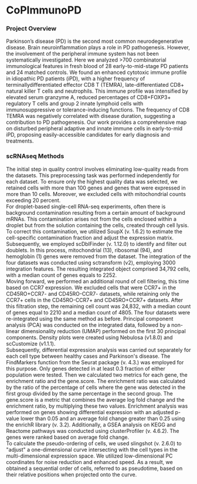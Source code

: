 # CoPImmunoPD

### Project Overview
Parkinson’s disease (PD) is the second most common neurodegenerative disease. Brain neuroinflammation plays a role in PD pathogenesis. However, the involvement
of the peripheral immune system has not been systematically investigated. Here we analyzed >700 combinatorial immunological features in fresh blood of 28 early-to-mid-stage PD patients and 24 matched controls. We found an enhanced cytotoxic immune profile in idiopathic PD patients (iPD), with a higher frequency of terminallydifferentiated effector CD8 T (TEMRA), late-differentiated CD8+ natural killer T cells and neutrophils. This immune profile was intensified by elevated serum granzyme A, reduced percentages of CD8+FOXP3+ regulatory T cells and group 2 innate lymphoid cells with immunosuppressive or tolerance-inducing functions. The frequency of CD8 TEMRA was negatively correlated with disease duration, suggesting a contribution to PD pathogenesis. Our work provides a comprehensive map on disturbed peripheral adaptive and innate immune cells in early-to-mid iPD, proposing easily-accessible candidates for early diagnosis and treatments. 

### scRNAseq Methods 
The initial step in quality control involves eliminating low-quality reads from the datasets. This preprocessing task was performed independently for each dataset. To ensure only the highest quality data was selected, we retained cells with more than 100 genes and genes that were expressed in more than 10 cells. Moreover, we excluded cells with mitochondrial counts exceeding 20 percent.<br>
For droplet-based single-cell RNA-seq experiments, often there is background contamination resulting from a certain amount of background mRNAs. This contamination arises not from the cells enclosed within a droplet but from the solution containing the cells, created through cell lysis. To correct this contamination, we utilized SoupX (v. 1.6.2) to estimate the cell-specific contamination fraction and adjust the expression matrix. Subsequently, we employed scDblFinder (v. 1.12.0) to identify and filter out doublets. In this process, mitochondrial (13), ribosomal (94), and hemoglobin (1) genes were removed from the dataset. The integration of the four datasets was conducted using sctransform (v2), employing 3000 integration features. The resulting integrated object comprised 34,792 cells, with a median count of genes equals to 2252.<br>
Moving forward, we performed an additional round of cell filtering, this time based on CCR7 expression. We excluded cells that were CCR7+ in the CD45RO+CCR7- and CD45RO-CCR7- datasets, while retaining only the CCR7+ cells in the CD45RO-CCR7+ and CD45RO+CCR7+ datasets. After this filtration step, the remaining cell count was 24,832, with a median count of genes equal to 2210 and a median count of 4805. The four datasets were re-integrated using the same method as before. Principal component analysis (PCA) was conducted on the integrated data, followed by a non-linear dimensionality reduction (UMAP) performed on the first 30 principal components. Density plots were created using Nebulosa (v1.8.0) and scCustomize (v1.1.1).<br>
Subsequently, differential expression analysis was carried out separately for each cell type between healthy cases and Parkinson's disease. The FindMarkers function from the Seurat package (v. 4.3.) was employed for this purpose. Only genes detected in at least 0.3 fraction of either population were tested. 
Then we calculated two metrics for each gene, the enrichment ratio and the gene.score. The enrichment ratio was calculated by the ratio of the percentage of cells where the gene was detected in the first group divided by the same percentage in the second group. The gene.score is a metric that combines the average log fold change and the enrichment ratio, by multiplying these two values. 
Enrichment analysis was performed on genes showing differential expression with an adjusted p-value lower than 0.05 and an average fold change greater than 0.25 using the enrichR library (v. 3.2). Additionally, a GSEA analysis on KEGG and Reactome pathways was conducted using clusterProfiler (v. 4.6.2). The genes were ranked based on average fold change.<br>
To calculate the pseudo-ordering of cells, we used slingshot (v. 2.6.0) to "adjust" a one-dimensional curve intersecting with the cell types in the multi-dimensional expression space. We utilized low-dimensional PC coordinates for noise reduction and enhanced speed. As a result, we obtained a sequential order of cells, referred to as pseudotime, based on their relative positions when projected onto the curve.
